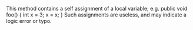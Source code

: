 This method contains a self assignment of a local variable; e.g. public void foo() { int x = 3; x = x; }  Such assignments are useless, and may indicate a logic error or typo.